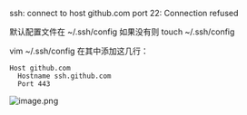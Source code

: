 ssh: connect to host github.com port 22: Connection refused

默认配置文件在 ~/.ssh/config
如果没有则 touch ~/.ssh/config

vim ~/.ssh/config
在其中添加这几行：

```shell
Host github.com
  Hostname ssh.github.com
  Port 443
```
![image.png](https://typora-birdy.oss-cn-guangzhou.aliyuncs.com/20240319163811.png)

```

```

